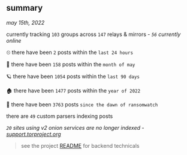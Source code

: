 
## summary
_may 15th, 2022_

currently tracking `103` groups across `147` relays & mirrors - _`56` currently online_

⏲ there have been `2` posts within the `last 24 hours`

🦈 there have been `158` posts within the `month of may`

🪐 there have been `1054` posts within the `last 90 days`

🏚 there have been `1477` posts within the `year of 2022`

🦕 there have been `3763` posts `since the dawn of ransomwatch`

there are `49` custom parsers indexing posts

_`20` sites using v2 onion services are no longer indexed - [support.torproject.org](https://support.torproject.org/onionservices/v2-deprecation/)_

> see the project [README](https://github.com/thetanz/ransomwatch#ransomwatch--) for backend technicals
